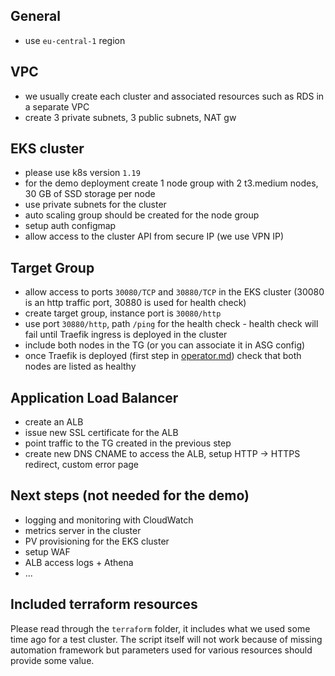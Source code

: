## General
* use `eu-central-1` region

## VPC
* we usually create each cluster and associated resources such as RDS in a separate VPC
* create 3 private subnets, 3 public subnets, NAT gw

## EKS cluster
* please use k8s version `1.19`
* for the demo deployment create 1 node group with 2 t3.medium nodes, 30 GB of SSD storage per node
* use private subnets for the cluster
* auto scaling group should be created for the node group
* setup auth configmap
* allow access to the cluster API from secure IP (we use VPN IP)

## Target Group
* allow access to ports `30080/TCP` and `30880/TCP` in the EKS cluster (30080 is an http traffic port, 30880 is used for health check)
* create target group, instance port is `30080/http`
* use port `30880/http`, path `/ping` for the health check - health check will fail until Traefik ingress is deployed in the cluster
* include both nodes in the TG (or you can associate it in ASG config)
* once Traefik is deployed (first step in [operator.md](https://github.com/braintribehq/sns-resources/blob/main/operator.md)) check that both nodes are listed as healthy

## Application Load Balancer
* create an ALB
* issue new SSL certificate for the ALB
* point traffic to the TG created in the previous step
* create new DNS CNAME to access the ALB, setup HTTP -> HTTPS redirect, custom error page

## Next steps (not needed for the demo)
* logging and monitoring with CloudWatch
* metrics server in the cluster 
* PV provisioning for the EKS cluster
* setup WAF
* ALB access logs + Athena
* ...

## Included terraform resources
Please read through the `terraform` folder, it includes what we used some time ago for a test cluster. The script itself will not work because of missing automation framework but parameters used for various resources should provide some value.